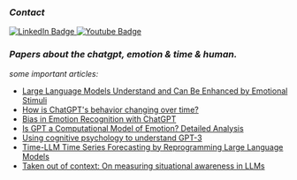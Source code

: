 ### *Contact*
<a href="https://www.linkedin.com/in/pengyu-chen-a07973181/">
  <img src="https://img.shields.io/badge/LinkedIn-blue?style=for-the-badge&logo=linkedin&logoColor=yellow" alt="LinkedIn Badge"/>
</a>
<a href="andyphilharmonic@gmail.com">
  <img src="https://img.shields.io/badge/Gmail-yellow?style=for-the-badge&logo=gmail&logoColor=blue" alt="Youtube Badge"/>
</a>

### *Papers about the chatgpt, emotion & time & human.*

*some important articles:*
- [Large Language Models Understand and Can Be Enhanced by Emotional Stimuli](arxiv.org/pdf/2307.11760.pdf)
- [How is ChatGPT's behavior changing over time?](https://arxiv.org/abs/2307.09009)
- [Bias in Emotion Recognition with ChatGPT](https://arxiv.org/pdf/2310.11753.pdf)
- [Is GPT a Computational Model of Emotion? Detailed Analysis](https://arxiv.org/ftp/arxiv/papers/2307/2307.13779.pdf)
- [Using cognitive psychology to understand GPT-3](https://www.pnas.org/doi/epdf/10.1073/pnas.2218523120)
- [Time-LLM Time Series Forecasting by Reprogramming Large Language Models](https://openreview.net/forum?id=Unb5CVPtae)
- [Taken out of context: On measuring situational awareness in LLMs](https://arxiv.org/abs/2309.00667)
